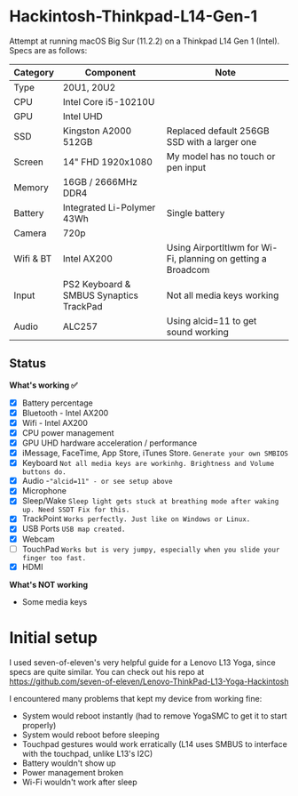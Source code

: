 # Hackintosh-Thinkpad-L14-Gen-1

Attempt at running macOS Big Sur (11.2.2) on a Thinkpad L14 Gen 1 (Intel). Specs are as follows:


| Category  | Component                                            | Note                                                         |
| --------- | ---------------------------------------------------- | ------------------------------------------------------------ |
| Type      | 20U1, 20U2                                           |                                                              |
| CPU       | Intel Core i5-10210U                                 |                                                              |
| GPU       | Intel UHD                                            |                                                              |
| SSD       | Kingston A2000 512GB                                 | Replaced default 256GB SSD with a larger one                 |
| Screen    | 14" FHD 1920x1080                                    | My model has no touch or pen input                           |
| Memory    | 16GB / 2666MHz DDR4                                  |                                                              |
| Battery   | Integrated Li-Polymer 43Wh                           | Single battery                                               |
| Camera    | 720p                                                 |                                                              |
| Wifi & BT | Intel AX200                                          | Using AirportItlwm for Wi-Fi, planning on getting a Broadcom |
| Input     | PS2 Keyboard & SMBUS Synaptics TrackPad              | Not all media keys working                                   |
| Audio     | ALC257                                               | Using alcid=11 to get sound working                          |

## Status

<summary><strong>What's working ✅</strong></summary>

- [x] Battery percentage
- [x] Bluetooth - Intel AX200
- [x] Wifi - Intel AX200
- [x] CPU power management
- [x] GPU UHD hardware acceleration / performance 
- [x] iMessage, FaceTime, App Store, iTunes Store. `Generate your own SMBIOS`
- [x] Keyboard `Not all media keys are workinhg. Brightness and Volume buttons do.`
- [x]  Audio -`"alcid=11" - or see setup above`
- [x] Microphone
- [x] Sleep/Wake `Sleep light gets stuck at breathing mode after waking up. Need SSDT Fix for this.`
- [x] TrackPoint  `Works perfectly. Just like on Windows or Linux.`
- [x] USB Ports `USB map created.`
- [x] Webcam
- [ ] TouchPad `Works but is very jumpy, especially when you slide your finger too fast.`
- [x] HDMI

<summary><strong>What's NOT working</strong></summary>

- Some media keys

# Initial setup
I used seven-of-eleven's very helpful guide for a Lenovo L13 Yoga, since specs are quite similar. You can check out his repo at https://github.com/seven-of-eleven/Lenovo-ThinkPad-L13-Yoga-Hackintosh

I encountered many problems that kept my device from working fine:
- System would reboot instantly (had to remove YogaSMC to get it to start properly)
- System would reboot before sleeping
- Touchpad gestures would work erratically (L14 uses SMBUS to interface with the touchpad, unlike L13's I2C)
- Battery wouldn't show up
- Power management broken
- Wi-Fi wouldn't work after sleep
